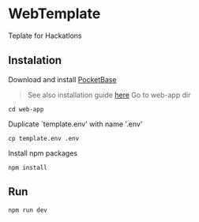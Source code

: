 # WebTemplate
Teplate for Hackatlons
## Instalation
Download and install [PocketBase](https://github.com/pocketbase/pocketbase)
> See also installation guide [here](https://pocketbase.io/docs/)
Go to web-app dir
```console
cd web-app
```
Duplicate `template.env' with name '.env'
```console
cp template.env .env
```
Install npm packages
```console
npm install
```
## Run
```console
npm run dev
```
